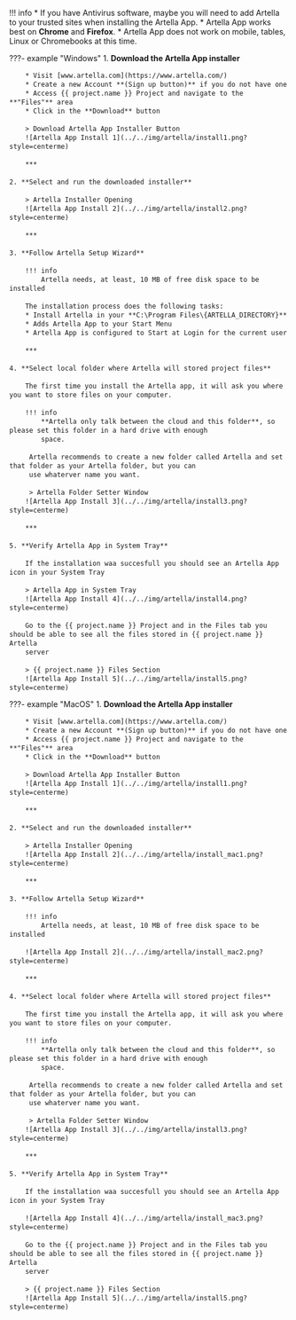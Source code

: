 !!! info
    * If you have Antivirus software, maybe you will need to add Artella to your trusted sites when installing the Artella App.
    * Artella App works best on **Chrome** and **Firefox**.
    * Artella App does not work on mobile, tables, Linux or Chromebooks at this time.
    
???- example "Windows"
    1. **Download the Artella App installer**
    
        * Visit [www.artella.com](https://www.artella.com/)
        * Create a new Account **(Sign up button)** if you do not have one
        * Access {{ project.name }} Project and navigate to the **"Files"** area
        * Click in the **Download** button
    
        > Download Artella App Installer Button
        ![Artella App Install 1](../../img/artella/install1.png?style=centerme)
        
        ***
    
    2. **Select and run the downloaded installer**
    
        > Artella Installer Opening
        ![Artella App Install 2](../../img/artella/install2.png?style=centerme)
        
        ***
    
    3. **Follow Artella Setup Wizard**
    
        !!! info
            Artella needs, at least, 10 MB of free disk space to be installed
        
        The installation process does the following tasks:
        * Install Artella in your **C:\Program Files\{ARTELLA_DIRECTORY}**
        * Adds Artella App to your Start Menu
        * Artella App is configured to Start at Login for the current user
        
        ***
    
    4. **Select local folder where Artella will stored project files**
    
        The first time you install the Artella app, it will ask you where you want to store files on your computer.
        
        !!! info
            **Artella only talk between the cloud and this folder**, so please set this folder in a hard drive with enough 
            space.
            
         Artella recommends to create a new folder called Artella and set that folder as your Artella folder, but you can 
         use whaterver name you want.
         
         > Artella Folder Setter Window
        ![Artella App Install 3](../../img/artella/install3.png?style=centerme)
        
        ***
    
    5. **Verify Artella App in System Tray**
    
        If the installation waa succesfull you should see an Artella App icon in your System Tray
        
        > Artella App in System Tray
        ![Artella App Install 4](../../img/artella/install4.png?style=centerme)
        
        Go to the {{ project.name }} Project and in the Files tab you should be able to see all the files stored in {{ project.name }} Artella 
        server
        
        > {{ project.name }} Files Section
        ![Artella App Install 5](../../img/artella/install5.png?style=centerme)
    
???- example "MacOS"
    1. **Download the Artella App installer**
    
        * Visit [www.artella.com](https://www.artella.com/)
        * Create a new Account **(Sign up button)** if you do not have one
        * Access {{ project.name }} Project and navigate to the **"Files"** area
        * Click in the **Download** button
    
        > Download Artella App Installer Button
        ![Artella App Install 1](../../img/artella/install1.png?style=centerme)
        
        ***
    
    2. **Select and run the downloaded installer**
    
        > Artella Installer Opening
        ![Artella App Install 2](../../img/artella/install_mac1.png?style=centerme)
        
        ***
    
    3. **Follow Artella Setup Wizard**
    
        !!! info
            Artella needs, at least, 10 MB of free disk space to be installed
        
        ![Artella App Install 2](../../img/artella/install_mac2.png?style=centerme)
        
        ***
    
    4. **Select local folder where Artella will stored project files**
    
        The first time you install the Artella app, it will ask you where you want to store files on your computer.
        
        !!! info
            **Artella only talk between the cloud and this folder**, so please set this folder in a hard drive with enough 
            space.
            
         Artella recommends to create a new folder called Artella and set that folder as your Artella folder, but you can 
         use whaterver name you want.
         
         > Artella Folder Setter Window
        ![Artella App Install 3](../../img/artella/install3.png?style=centerme)
        
        ***
    
    5. **Verify Artella App in System Tray**
    
        If the installation waa succesfull you should see an Artella App icon in your System Tray
        
        ![Artella App Install 4](../../img/artella/install_mac3.png?style=centerme)
        
        Go to the {{ project.name }} Project and in the Files tab you should be able to see all the files stored in {{ project.name }} Artella 
        server
        
        > {{ project.name }} Files Section
        ![Artella App Install 5](../../img/artella/install5.png?style=centerme)
